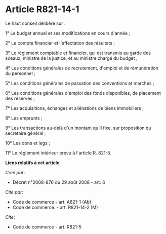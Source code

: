 # Article R821-14-1

Le haut conseil délibère sur : 

1° Le budget annuel et ses modifications en cours d'année ; 

2° Le compte financier et l'affectation des résultats ; 

3° Le règlement comptable et financier, qui est transmis au garde des sceaux, ministre de la justice, et au ministre chargé
du budget ; 

4° Les conditions générales de recrutement, d'emploi et de rémunération du personnel ; 

5° Les conditions générales de passation des conventions et marchés ; 

6° Les conditions générales d'emploi des fonds disponibles, de placement des réserves ; 

7° Les acquisitions, échanges et aliénations de biens immobiliers ; 

8° Les emprunts ; 

9° Les transactions au-delà d'un montant qu'il fixe, sur proposition du secrétaire général ; 

10° Les dons et legs ; 

11° Le règlement intérieur prévu à l'article R. 821-5.

**Liens relatifs à cet article**

_Créé par_:

  - Décret n°2008-876 du 29 août 2008 - art. 6

_Cité par_:

  - Code de commerce - art. A821-1 (Ab)
  - Code de commerce. - art. R821-14-2 (M)

_Cite_:

  - Code de commerce - art. R821-5
